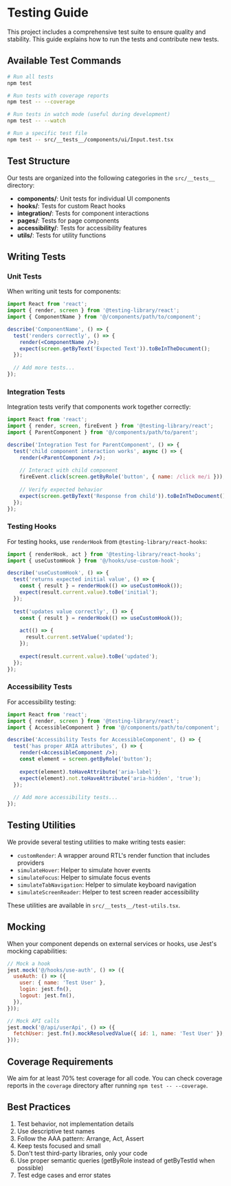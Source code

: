 
# Testing Guide

This project includes a comprehensive test suite to ensure quality and stability. This guide explains how to run the tests and contribute new tests.

## Available Test Commands

```bash
# Run all tests
npm test

# Run tests with coverage reports
npm test -- --coverage

# Run tests in watch mode (useful during development)
npm test -- --watch

# Run a specific test file
npm test -- src/__tests__/components/ui/Input.test.tsx
```

## Test Structure

Our tests are organized into the following categories in the `src/__tests__` directory:

- **components/**: Unit tests for individual UI components
- **hooks/**: Tests for custom React hooks
- **integration/**: Tests for component interactions
- **pages/**: Tests for page components
- **accessibility/**: Tests for accessibility features
- **utils/**: Tests for utility functions

## Writing Tests

### Unit Tests

When writing unit tests for components:

```jsx
import React from 'react';
import { render, screen } from '@testing-library/react';
import { ComponentName } from '@/components/path/to/component';

describe('ComponentName', () => {
  test('renders correctly', () => {
    render(<ComponentName />);
    expect(screen.getByText('Expected Text')).toBeInTheDocument();
  });
  
  // Add more tests...
});
```

### Integration Tests

Integration tests verify that components work together correctly:

```jsx
import React from 'react';
import { render, screen, fireEvent } from '@testing-library/react';
import { ParentComponent } from '@/components/path/to/parent';

describe('Integration Test for ParentComponent', () => {
  test('child component interaction works', async () => {
    render(<ParentComponent />);
    
    // Interact with child component
    fireEvent.click(screen.getByRole('button', { name: /click me/i }));
    
    // Verify expected behavior
    expect(screen.getByText('Response from child')).toBeInTheDocument();
  });
});
```

### Testing Hooks

For testing hooks, use `renderHook` from `@testing-library/react-hooks`:

```jsx
import { renderHook, act } from '@testing-library/react-hooks';
import { useCustomHook } from '@/hooks/use-custom-hook';

describe('useCustomHook', () => {
  test('returns expected initial value', () => {
    const { result } = renderHook(() => useCustomHook());
    expect(result.current.value).toBe('initial');
  });
  
  test('updates value correctly', () => {
    const { result } = renderHook(() => useCustomHook());
    
    act(() => {
      result.current.setValue('updated');
    });
    
    expect(result.current.value).toBe('updated');
  });
});
```

### Accessibility Tests

For accessibility testing:

```jsx
import React from 'react';
import { render, screen } from '@testing-library/react';
import { AccessibleComponent } from '@/components/path/to/component';

describe('Accessibility Tests for AccessibleComponent', () => {
  test('has proper ARIA attributes', () => {
    render(<AccessibleComponent />);
    const element = screen.getByRole('button');
    
    expect(element).toHaveAttribute('aria-label');
    expect(element).not.toHaveAttribute('aria-hidden', 'true');
  });
  
  // Add more accessibility tests...
});
```

## Testing Utilities

We provide several testing utilities to make writing tests easier:

- `customRender`: A wrapper around RTL's render function that includes providers
- `simulateHover`: Helper to simulate hover events
- `simulateFocus`: Helper to simulate focus events
- `simulateTabNavigation`: Helper to simulate keyboard navigation
- `simulateScreenReader`: Helper to test screen reader accessibility

These utilities are available in `src/__tests__/test-utils.tsx`.

## Mocking

When your component depends on external services or hooks, use Jest's mocking capabilities:

```jsx
// Mock a hook
jest.mock('@/hooks/use-auth', () => ({
  useAuth: () => ({
    user: { name: 'Test User' },
    login: jest.fn(),
    logout: jest.fn(),
  }),
}));

// Mock API calls
jest.mock('@/api/userApi', () => ({
  fetchUser: jest.fn().mockResolvedValue({ id: 1, name: 'Test User' }),
}));
```

## Coverage Requirements

We aim for at least 70% test coverage for all code. You can check coverage reports in the `coverage` directory after running `npm test -- --coverage`.

## Best Practices

1. Test behavior, not implementation details
2. Use descriptive test names
3. Follow the AAA pattern: Arrange, Act, Assert
4. Keep tests focused and small
5. Don't test third-party libraries, only your code
6. Use proper semantic queries (getByRole instead of getByTestId when possible)
7. Test edge cases and error states

